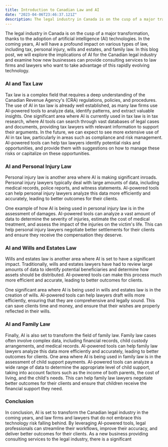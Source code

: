 ```yaml
---
title: Introduction to Canadian Law and AI
date: "2023-04-06T23:46:37.121Z"
description: The legal industry in Canada is on the cusp of a major transformation, thanks to the adoption of artificial intelligence (AI) technologies. In the coming years...
---
```


The legal industry in Canada is on the cusp of a major transformation, thanks to the adoption of artificial intelligence (AI) technologies. In the coming years, AI will have a profound impact on various types of law, including tax, personal injury, wills and estates, and family law. In this blog post, we will explore the implications of AI for the Canadian legal industry and examine how new businesses can provide consulting services to law firms and lawyers who want to take advantage of this rapidly evolving technology.

### AI and Tax Law

Tax law is a complex field that requires a deep understanding of the Canadian Revenue Agency's (CRA) regulations, policies, and procedures. The use of AI in tax law is already well established, as many law firms use AI-powered tools to analyze data, identify patterns, and extract valuable insights. One significant area where AI is currently used in tax law is in tax research, where AI tools can search through vast databases of legal cases and documents, providing tax lawyers with relevant information to support their arguments.
In the future, we can expect to see more extensive use of AI in tax law, particularly in areas such as compliance and risk management. AI-powered tools can help tax lawyers identify potential risks and opportunities, and provide them with suggestions on how to manage these risks or capitalize on these opportunities.

### AI and Personal Injury Law

Personal injury law is another area where AI is making significant inroads. Personal injury lawyers typically deal with large amounts of data, including medical records, police reports, and witness statements. AI-powered tools can help personal injury lawyers analyze this data more efficiently and accurately, leading to better outcomes for their clients.

One example of how AI is being used in personal injury law is in the assessment of damages. AI-powered tools can analyze a vast amount of data to determine the severity of injuries, estimate the cost of medical treatment, and assess the impact of the injuries on the victim's life. This can help personal injury lawyers negotiate better settlements for their clients and ensure they receive the compensation they deserve.

### AI and Wills and Estates Law

Wills and estates law is another area where AI is set to have a significant impact. Traditionally, wills and estates lawyers have had to review large amounts of data to identify potential beneficiaries and determine how assets should be distributed. AI-powered tools can make this process much more efficient and accurate, leading to better outcomes for clients.

One significant area where AI is being used in wills and estates law is in the creation of wills. AI-powered tools can help lawyers draft wills more efficiently, ensuring that they are comprehensive and legally sound. This can save clients time and money, and ensure that their wishes are properly reflected in their wills.

### AI and Family Law

Finally, AI is also set to transform the field of family law. Family law cases often involve complex data, including financial records, child custody arrangements, and medical records. AI-powered tools can help family law lawyers analyze this data more efficiently and accurately, leading to better outcomes for clients.
One area where AI is being used in family law is in the assessment of child support payments. AI-powered tools can analyze a wide range of data to determine the appropriate level of child support, taking into account factors such as the income of both parents, the cost of living, and the child's needs. This can help family law lawyers negotiate better outcomes for their clients and ensure that children receive the financial support they need.

### Conclusion

In conclusion, AI is set to transform the Canadian legal industry in the coming years, and law firms and lawyers that do not embrace this technology risk falling behind. By leveraging AI-powered tools, legal professionals can streamline their workflows, improve their accuracy, and deliver better outcomes for their clients. As a new business providing consulting services to the legal industry, there is a significant

